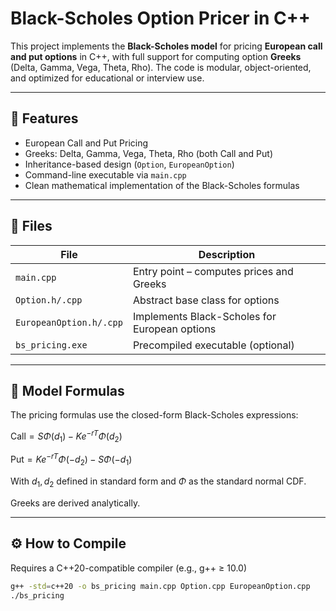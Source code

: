# Black-Scholes Option Pricer in C++

This project implements the **Black-Scholes model** for pricing **European call and put options** in C++, with full support for computing option **Greeks** (Delta, Gamma, Vega, Theta, Rho). The code is modular, object-oriented, and optimized for educational or interview use.

---

## 📌 Features

- European Call and Put Pricing
- Greeks: Delta, Gamma, Vega, Theta, Rho (both Call and Put)
- Inheritance-based design (`Option`, `EuropeanOption`)
- Command-line executable via `main.cpp`
- Clean mathematical implementation of the Black-Scholes formulas

---

## 📁 Files

| File              | Description                                |
|-------------------|--------------------------------------------|
| `main.cpp`        | Entry point – computes prices and Greeks   |
| `Option.h/.cpp`   | Abstract base class for options            |
| `EuropeanOption.h/.cpp` | Implements Black-Scholes for European options |
| `bs_pricing.exe`  | Precompiled executable (optional)          |

---

## 🧠 Model Formulas

The pricing formulas use the closed-form Black-Scholes expressions:


$\text{Call} = S \Phi(d_1) - K e^{-rT} \Phi(d_2)$


$\text{Put}  = K e^{-rT} \Phi(-d_2) - S \Phi(-d_1)$

With $d_1, d_2$ defined in standard form and $\Phi$ as the standard normal CDF.

Greeks are derived analytically.

---

## ⚙️ How to Compile

Requires a C++20-compatible compiler (e.g., g++ ≥ 10.0)

```bash
g++ -std=c++20 -o bs_pricing main.cpp Option.cpp EuropeanOption.cpp
./bs_pricing
